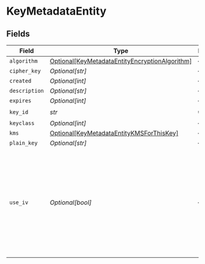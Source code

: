 # KeyMetadataEntity


## Fields

| Field                                                                                                                                                                        | Type                                                                                                                                                                         | Required                                                                                                                                                                     | Description                                                                                                                                                                  |
| ---------------------------------------------------------------------------------------------------------------------------------------------------------------------------- | ---------------------------------------------------------------------------------------------------------------------------------------------------------------------------- | ---------------------------------------------------------------------------------------------------------------------------------------------------------------------------- | ---------------------------------------------------------------------------------------------------------------------------------------------------------------------------- |
| `algorithm`                                                                                                                                                                  | [Optional[KeyMetadataEntityEncryptionAlgorithm]](../../models/shared/keymetadataentityencryptionalgorithm.md)                                                                | :heavy_minus_sign:                                                                                                                                                           | N/A                                                                                                                                                                          |
| `cipher_key`                                                                                                                                                                 | *Optional[str]*                                                                                                                                                              | :heavy_minus_sign:                                                                                                                                                           | N/A                                                                                                                                                                          |
| `created`                                                                                                                                                                    | *Optional[int]*                                                                                                                                                              | :heavy_minus_sign:                                                                                                                                                           | N/A                                                                                                                                                                          |
| `description`                                                                                                                                                                | *Optional[str]*                                                                                                                                                              | :heavy_minus_sign:                                                                                                                                                           | N/A                                                                                                                                                                          |
| `expires`                                                                                                                                                                    | *Optional[int]*                                                                                                                                                              | :heavy_minus_sign:                                                                                                                                                           | N/A                                                                                                                                                                          |
| `key_id`                                                                                                                                                                     | *str*                                                                                                                                                                        | :heavy_check_mark:                                                                                                                                                           | N/A                                                                                                                                                                          |
| `keyclass`                                                                                                                                                                   | *Optional[int]*                                                                                                                                                              | :heavy_minus_sign:                                                                                                                                                           | N/A                                                                                                                                                                          |
| `kms`                                                                                                                                                                        | [Optional[KeyMetadataEntityKMSForThisKey]](../../models/shared/keymetadataentitykmsforthiskey.md)                                                                            | :heavy_minus_sign:                                                                                                                                                           | N/A                                                                                                                                                                          |
| `plain_key`                                                                                                                                                                  | *Optional[str]*                                                                                                                                                              | :heavy_minus_sign:                                                                                                                                                           | N/A                                                                                                                                                                          |
| `use_iv`                                                                                                                                                                     | *Optional[bool]*                                                                                                                                                             | :heavy_minus_sign:                                                                                                                                                           | Seed encryption with a [nonce](https://en.wikipedia.org/wiki/Cryptographic_nonce) to make the key more random and unique. Must be toggled on with the aes-256-gcm algorithm. |